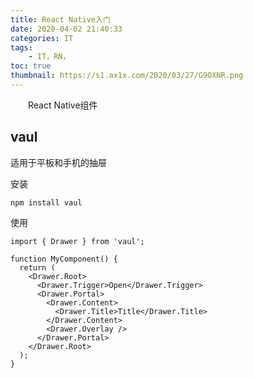 ```yaml
---
title: React Native入门
date: 2020-04-02 21:40:33
categories: IT
tags:
    - IT，RN，
toc: true
thumbnail: https://s1.ax1x.com/2020/03/27/G9OXNR.png
---
```


　　React Native组件

<!--more-->

## vaul

适用于平板和手机的抽屉

安装

```shell
npm install vaul
```

使用

```react
import { Drawer } from 'vaul';

function MyComponent() {
  return (
    <Drawer.Root>
      <Drawer.Trigger>Open</Drawer.Trigger>
      <Drawer.Portal>
        <Drawer.Content>
          <Drawer.Title>Title</Drawer.Title>
        </Drawer.Content>
        <Drawer.Overlay />
      </Drawer.Portal>
    </Drawer.Root>
  );
}
```

